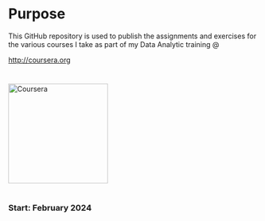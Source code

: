 # Purpose

This GitHub repository is used to publish the assignments and exercises for the various courses I take as part of my Data Analytic training @

http://coursera.org
# 
<a href="https://ibb.co/Tvmc1yF"><img src="https://i.ibb.co/NVZxrRH/Coursera.png" alt="Coursera" border="0" width="200"></a>
# 
### Start: February 2024


